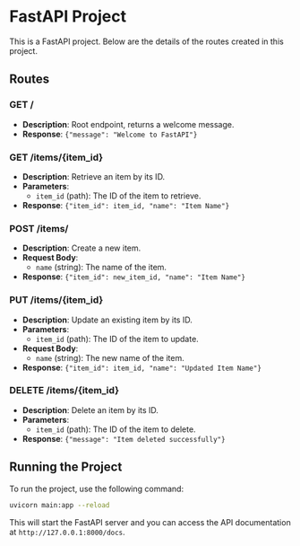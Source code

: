 # FastAPI Project

This is a FastAPI project. Below are the details of the routes created in this project.

## Routes

### GET /

- **Description**: Root endpoint, returns a welcome message.
- **Response**: `{"message": "Welcome to FastAPI"}`

### GET /items/{item_id}

- **Description**: Retrieve an item by its ID.
- **Parameters**:
  - `item_id` (path): The ID of the item to retrieve.
- **Response**: `{"item_id": item_id, "name": "Item Name"}`

### POST /items/

- **Description**: Create a new item.
- **Request Body**:
  - `name` (string): The name of the item.
- **Response**: `{"item_id": new_item_id, "name": "Item Name"}`

### PUT /items/{item_id}

- **Description**: Update an existing item by its ID.
- **Parameters**:
  - `item_id` (path): The ID of the item to update.
- **Request Body**:
  - `name` (string): The new name of the item.
- **Response**: `{"item_id": item_id, "name": "Updated Item Name"}`

### DELETE /items/{item_id}

- **Description**: Delete an item by its ID.
- **Parameters**:
  - `item_id` (path): The ID of the item to delete.
- **Response**: `{"message": "Item deleted successfully"}`

## Running the Project

To run the project, use the following command:

```bash
uvicorn main:app --reload
```

This will start the FastAPI server and you can access the API documentation at `http://127.0.0.1:8000/docs`.
